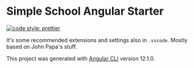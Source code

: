 # Simple School Angular Starter

[![code style: prettier](https://img.shields.io/badge/code_style-prettier-ff69b4.svg?style=flat-square)](https://github.com/prettier/prettier)

It's some recommended extensions and settings also in `.vscode`. Mostly based on John Papa's stuff.

This project was generated with [Angular CLI](https://github.com/angular/angular-cli) version 12.1.0.
